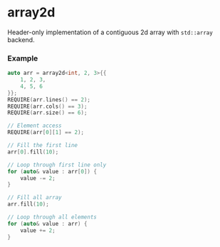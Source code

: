 array2d
===

Header-only implementation of a contiguous 2d array with `std::array` backend.

### Example

```C++
auto arr = array2d<int, 2, 3>{{
    1, 2, 3,
    4, 5, 6
}};
REQUIRE(arr.lines() == 2);
REQUIRE(arr.cols() == 3);
REQUIRE(arr.size() == 6);

// Element access
REQUIRE(arr[0][1] == 2);

// Fill the first line
arr[0].fill(10);

// Loop through first line only
for (auto& value : arr[0]) {
    value -= 2;
}

// Fill all array
arr.fill(10);

// Loop through all elements
for (auto& value : arr) {
    value += 2;
}
```

